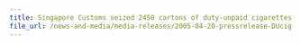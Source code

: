 ```yaml
---
title: Singapore Customs seized 2450 cartons of duty-unpaid cigarettes
file_url: /news-and-media/media-releases/2005-04-20-pressrelease-DUcig.pdf
---
```

